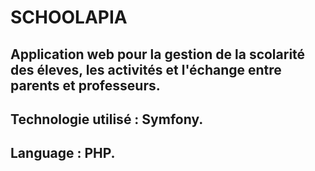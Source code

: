 # SCHOOLAPIA

## Application web pour la gestion de la scolarité des éleves, les activités et l'échange entre parents et professeurs.

## Technologie utilisé : Symfony.
## Language : PHP.


